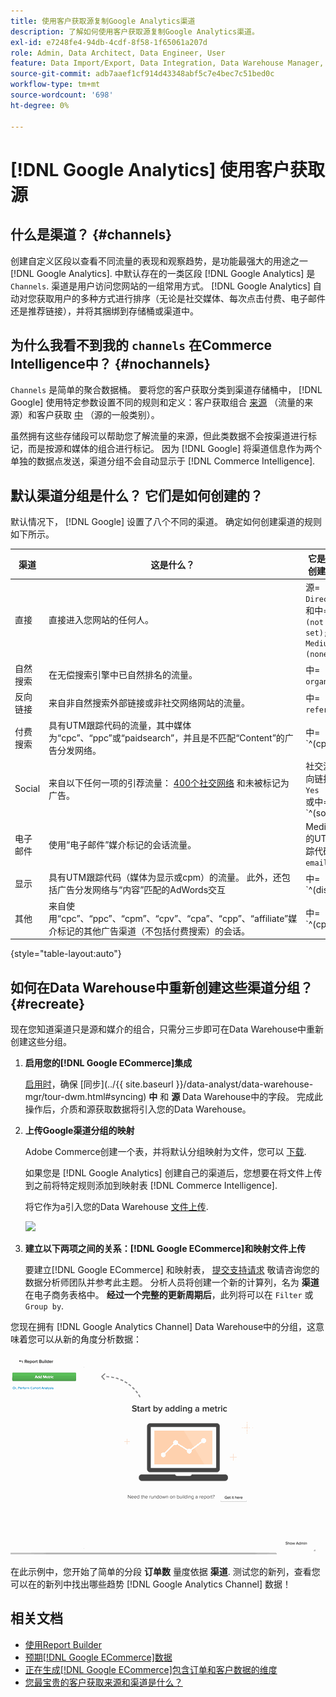 ```yaml
---
title: 使用客户获取源复制Google Analytics渠道
description: 了解如何使用客户获取源复制Google Analytics渠道。
exl-id: e7248fe4-94db-4cdf-8f58-1f65061a207d
role: Admin, Data Architect, Data Engineer, User
feature: Data Import/Export, Data Integration, Data Warehouse Manager, Commerce Tables
source-git-commit: adb7aaef1cf914d43348abf5c7e4bec7c51bed0c
workflow-type: tm+mt
source-wordcount: '698'
ht-degree: 0%

---
```


# [!DNL Google Analytics] 使用客户获取源

## 什么是渠道？ {#channels}

创建自定义区段以查看不同流量的表现和观察趋势，是功能最强大的用途之一 [!DNL Google Analytics]. 中默认存在的一类区段 [!DNL Google Analytics] 是 `Channels`. 渠道是用户访问您网站的一组常用方式。  [!DNL Google Analytics] 自动对您获取用户的多种方式进行排序（无论是社交媒体、每次点击付费、电子邮件还是推荐链接），并将其捆绑到存储桶或渠道中。

## 为什么我看不到我的 `channels` 在Commerce Intelligence中？ {#nochannels}

`Channels` 是简单的聚合数据桶。 要将您的客户获取分类到渠道存储桶中， [!DNL Google] 使用特定参数设置不同的规则和定义：客户获取组合 [来源](https://support.google.com/analytics/answer/1033173?hl=en) （流量的来源）和客户获取 [中](https://support.google.com/analytics/answer/6099206?hl=en) （源的一般类别）。

虽然拥有这些存储段可以帮助您了解流量的来源，但此类数据不会按渠道进行标记，而是按源和媒体的组合进行标记。 因为 [!DNL Google] 将渠道信息作为两个单独的数据点发送，渠道分组不会自动显示于 [!DNL Commerce Intelligence].

## 默认渠道分组是什么？ 它们是如何创建的？

默认情况下， [!DNL Google] 设置了八个不同的渠道。 确定如何创建渠道的规则如下所示。

| **渠道** | **这是什么？** | **它是如何创建的？** |
|---|---|---|
| 直接 | 直接进入您网站的任何人。 | 源= `Direct`<br>和中= `(not set); OR Medium = (none)` |
| 自然搜索 | 在无偿搜索引擎中已自然排名的流量。 | 中= `organic` |
| 反向链接 | 来自非自然搜索外部链接或非社交网络网站的流量。 | 中= `referral` |
| 付费搜索 | 具有UTM跟踪代码的流量，其中媒体为“cpc”、“ppc”或“paidsearch”，并且是不匹配“Content”的广告分发网络。 | 中= `^(cpc|ppc|paidsearch)$`<br>AND Ad Distribution Network ≠ `Content` |
| Social | 来自以下任何一项的引荐流量： [400个社交网络](https://www.annielytics.com/blog/analytics/sites-google-analytics-includes-in-social-reports/) 和未被标记为广告。 | 社交源反向链接= `Yes`<br>或中= `^(social|social-network|social-media|sm|social network|social media)$` |
| 电子邮件 | 使用“电子邮件”媒介标记的会话流量。 | Medium的UTM跟踪代码= `email` |
| 显示 | 具有UTM跟踪代码（媒体为显示或cpm）的流量。 此外，还包括广告分发网络与“内容”匹配的AdWords交互 | 中= `^(display|cpm|banner)$`<br>或Ad分发网络= `Content`<br>AND广告格式≠ `Text` |
| 其他 | 来自使用“cpc”、“ppc”、“cpm”、“cpv”、“cpa”、“cpp”、“affiliate”媒介标记的其他广告渠道（不包括付费搜索）的会话。 | 中= `^(cpv|cpa|cpp|content-text)$` |

{style="table-layout:auto"}

## 如何在Data Warehouse中重新创建这些渠道分组？ {#recreate}

现在您知道渠道只是源和媒介的组合，只需分三步即可在Data Warehouse中重新创建这些分组。

1. **启用您的[!DNL Google ECommerce]集成**

   [启用时](../importing-data/integrations/google-ecommerce.md)，确保 [同步](../{{ site.baseurl }}/data-analyst/data-warehouse-mgr/tour-dwm.html#syncing) **中** 和 **源** Data Warehouse中的字段。 完成此操作后，介质和源获取数据将引入您的Data Warehouse。

1. **上传Google渠道分组的映射**

   Adobe Commerce创建一个表，并将默认分组映射为文件，您可以 [下载](../../assets/ga-channel-mapping.csv).

   如果您是 [!DNL Google Analytics] 创建自己的渠道后，您想要在将文件上传到之前将特定规则添加到映射表 [!DNL Commerce Intelligence].

   将它作为a引入您的Data Warehouse [文件上传](../importing-data/connecting-data/using-file-uploader.md).

   ![](../../assets/Setting_Primary_Keys.png)

1. **建立以下两项之间的关系：[!DNL Google ECommerce]和映射文件上传**

   要建立[!DNL Google ECommerce] 和映射表， [提交支持请求](../../guide-overview.md#Submitting-a-Support-Ticket) 敬请咨询您的数据分析师团队并参考此主题。 分析人员将创建一个新的计算列，名为 **渠道** 在电子商务表格中。 **经过一个完整的更新周期后**，此列将可以在 `Filter` 或 `Group by`.

您现在拥有 [!DNL Google Analytics Channel] Data Warehouse中的分组，这意味着您可以从新的角度分析数据：

![按渠道对“订单数”量度进行分段](../../assets/GA_Channel_Gif.gif)

在此示例中，您开始了简单的分段 **订单数** 量度依据 **渠道**. 测试您的新列，查看您可以在的新列中找出哪些趋势 [!DNL Google Analytics Channel] 数据！

## 相关文档

* [使用Report Builder](../../tutorials/using-visual-report-builder.md)
* [预期[!DNL Google ECommerce]数据](../importing-data/integrations/google-ecommerce-data.md)
* [正在生成[!DNL Google ECommerce]包含订单和客户数据的维度](../data-warehouse-mgr/bldg-google-ecomm-dim.md)
* [您最宝贵的客户获取来源和渠道是什么？](../analysis/most-value-source-channel.md)
